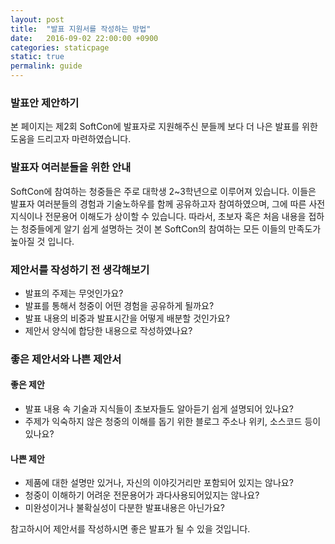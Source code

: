 ```yaml
---
layout: post
title:  "발표 지원서를 작성하는 방법"
date:   2016-09-02 22:00:00 +0900
categories: staticpage
static: true
permalink: guide
---
```


### 발표안 제안하기
본 페이지는 제2회 SoftCon에 발표자로 지원해주신 분들께 보다 더 나은 발표를 위한 도움을 드리고자 마련하였습니다. 


### 발표자 여러분들을 위한 안내
SoftCon에 참여하는 청중들은 주로 대학생 2~3학년으로 이루어져 있습니다. 이들은 발표자 여러분들의 경험과 기술노하우를 함께 공유하고자 참여하였으며, 그에 따른 사전지식이나 전문용어 이해도가 상이할 수 있습니다. 따라서, 초보자 혹은 처음 내용을 접하는 청중들에게 알기 쉽게 설명하는 것이 본 SoftCon의 참여하는 모든 이들의 만족도가 높아질 것 입니다.


### 제안서를 작성하기 전 생각해보기
* 발표의 주제는 무엇인가요?
* 발표를 통해서 청중이 어떤 경험을 공유하게 될까요?
* 발표 내용의 비중과 발표시간을 어떻게 배분할 것인가요?
* 제안서 양식에 합당한 내용으로 작성하였나요?


### 좋은 제안서와 나쁜 제안서
#### 좋은 제안
* 발표 내용 속 기술과 지식들이 초보자들도 알아듣기 쉽게 설명되어 있나요?
* 주제가 익숙하지 않은 청중의 이해를 돕기 위한 블로그 주소나 위키, 소스코드 등이 있나요?

#### 나쁜 제안
* 제품에 대한 설명만 있거나, 자신의 이야깃거리만 포함되어 있지는 않나요?
* 청중이 이해하기 어려운 전문용어가 과다사용되어있지는 않나요?
* 미완성이거나 불확실성이 다분한 발표내용은 아닌가요?


참고하시어 제안서를 작성하시면 좋은 발표가 될 수 있을 것입니다.
